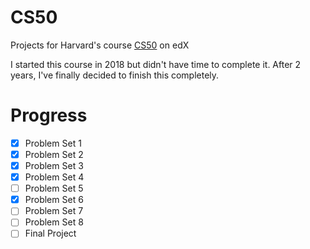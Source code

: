 # CS50

Projects for Harvard's course [CS50](https://www.edx.org/course/cs50s-introduction-to-computer-science) on edX

I started this course in 2018 but didn't have time to complete it. After 2 years, I've finally decided to finish this completely.

# Progress

- [x] Problem Set 1
- [x] Problem Set 2
- [x] Problem Set 3
- [x] Problem Set 4
- [ ] Problem Set 5
- [X] Problem Set 6
- [ ] Problem Set 7
- [ ] Problem Set 8
- [ ] Final Project